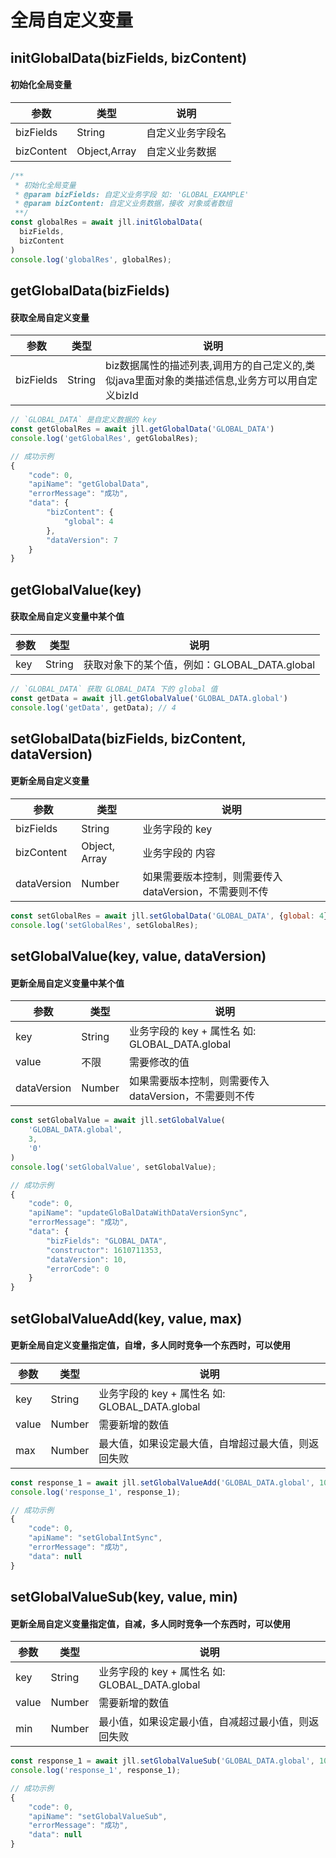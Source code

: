 # 全局自定义变量

## initGlobalData(bizFields, bizContent)
#### 初始化全局变量
| 参数 | 类型 | 说明 |
| --- | --- | --- |
| bizFields | String | 自定义业务字段名 |
| bizContent | Object,Array | 自定义业务数据 |
``` javascript
/**
 * 初始化全局变量 
 * @param bizFields: 自定义业务字段 如: 'GLOBAL_EXAMPLE' 
 * @param bizContent: 自定义业务数据，接收 对象或者数组
 **/
const globalRes = await jll.initGlobalData(
  bizFields, 
  bizContent
)
console.log('globalRes', globalRes);
```

## getGlobalData(bizFields)
#### 获取全局自定义变量
| 参数 | 类型 | 说明 |
| --- | --- | --- |
| bizFields | String | biz数据属性的描述列表,调用方的自己定义的,类似java里面对象的类描述信息,业务方可以用自定义bizId |

``` javascript
// `GLOBAL_DATA` 是自定义数据的 key
const getGlobalRes = await jll.getGlobalData('GLOBAL_DATA')
console.log('getGlobalRes', getGlobalRes);

// 成功示例
{
	"code": 0,
	"apiName": "getGlobalData",
	"errorMessage": "成功",
	"data": {
		"bizContent": {
			"global": 4
		},
		"dataVersion": 7
	}
}
```

## getGlobalValue(key)
#### 获取全局自定义变量中某个值
| 参数 | 类型 | 说明 |
| --- | --- | --- |
| key | String | 获取对象下的某个值，例如：GLOBAL_DATA.global |

``` javascript
// `GLOBAL_DATA` 获取 GLOBAL_DATA 下的 global 值
const getData = await jll.getGlobalValue('GLOBAL_DATA.global')
console.log('getData', getData); // 4
```

## setGlobalData(bizFields, bizContent, dataVersion)
#### 更新全局自定义变量
| 参数 | 类型 | 说明 |
| --- | --- | --- |
| bizFields | String | 业务字段的 key |
| bizContent | Object, Array | 业务字段的 内容 |
| dataVersion | Number | 如果需要版本控制，则需要传入dataVersion，不需要则不传 |

``` javascript
const setGlobalRes = await jll.setGlobalData('GLOBAL_DATA', {global: 4}, 6)
console.log('setGlobalRes', setGlobalRes);

```

## setGlobalValue(key, value, dataVersion)
#### 更新全局自定义变量中某个值
| 参数 | 类型 | 说明 |
| --- | --- | --- |
| key | String | 业务字段的 key + 属性名 如: GLOBAL_DATA.global |
| value | 不限 | 需要修改的值 |
| dataVersion | Number | 如果需要版本控制，则需要传入dataVersion，不需要则不传 |

``` javascript
const setGlobalValue = await jll.setGlobalValue(
	'GLOBAL_DATA.global',
	3,
	'0'
)
console.log('setGlobalValue', setGlobalValue);

// 成功示例
{
	"code": 0,
	"apiName": "updateGloBalDataWithDataVersionSync",
	"errorMessage": "成功",
	"data": {
		"bizFields": "GLOBAL_DATA",
		"constructor": 1610711353,
		"dataVersion": 10,
		"errorCode": 0
	}
}
```

## setGlobalValueAdd(key, value, max)
#### 更新全局自定义变量指定值，自增，多人同时竞争一个东西时，可以使用
| 参数 | 类型 | 说明 |
| --- | --- | --- |
| key | String | 业务字段的 key + 属性名 如: GLOBAL_DATA.global |
| value | Number | 需要新增的数值 |
| max | Number | 最大值，如果设定最大值，自增超过最大值，则返回失败 |

``` javascript
const response_1 = await jll.setGlobalValueAdd('GLOBAL_DATA.global', 10, 999)
console.log('response_1', response_1);

// 成功示例
{
	"code": 0,
	"apiName": "setGlobalIntSync",
	"errorMessage": "成功",
	"data": null
}
```

## setGlobalValueSub(key, value, min)
#### 更新全局自定义变量指定值，自减，多人同时竞争一个东西时，可以使用
| 参数 | 类型 | 说明 |
| --- | --- | --- |
| key | String | 业务字段的 key + 属性名 如: GLOBAL_DATA.global |
| value | Number | 需要新增的数值 |
| min | Number | 最小值，如果设定最小值，自减超过最小值，则返回失败 |

``` javascript
const response_1 = await jll.setGlobalValueSub('GLOBAL_DATA.global', 10, 0)
console.log('response_1', response_1);

// 成功示例
{
	"code": 0,
	"apiName": "setGlobalValueSub",
	"errorMessage": "成功",
	"data": null
}
```

